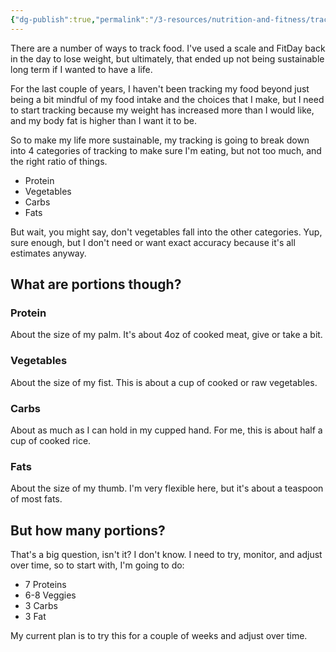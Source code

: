 ```yaml
---
{"dg-publish":true,"permalink":"/3-resources/nutrition-and-fitness/tracking-with-food-portions/","tags":["tracking","🌱_Processing","🍽️_Food","🍽️_Food","🏆_health"],"updated":"2025-10-18T23:14:10.695-07:00"}
---
```



There are a number of ways to track food. I've used a scale and FitDay back in the day to lose weight, but ultimately, that ended up not being sustainable long term if I wanted to have a life.

For the last couple of years, I haven't been tracking my food beyond just being a bit mindful of my food intake and the choices that I make, but I need to start tracking because my weight has increased more than I would like, and my body fat is higher than I want it to be.

So to make my life more sustainable, my tracking is going to break down into 4 categories of tracking to make sure I'm eating, but not too much, and the right ratio of things.

- Protein
- Vegetables
- Carbs
- Fats

But wait, you might say, don't vegetables fall into the other categories. Yup, sure enough, but I don't need or want exact accuracy because it's all estimates anyway.

## What are portions though?

### Protein

About the size of my palm. It's about 4oz of cooked meat, give or take a bit.

### Vegetables

About the size of my fist. This is about a cup of cooked or raw vegetables.

### Carbs

About as much as I can hold in my cupped hand. For me, this is about half a cup of cooked rice.

### Fats

About the size of my thumb. I'm very flexible here, but it's about a teaspoon of most fats.

## But how many portions?

That's a big question, isn't it? I don't know. I need to try, monitor, and adjust over time, so to start with, I'm going to do:

- 7 Proteins
- 6-8 Veggies
- 3 Carbs
- 3 Fat

My current plan is to try this for a couple of weeks and adjust over time.